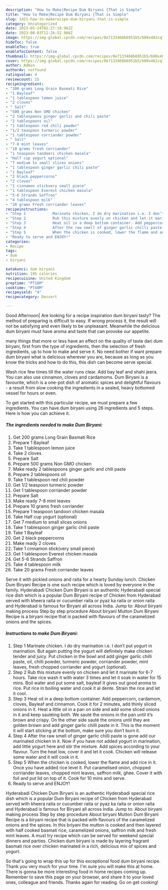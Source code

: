 ```yaml
---
description: "How to Make|Recipe Dum Biryani {That is Simple"
title: "How to Make|Recipe Dum Biryani {That is Simple"
slug: 1421-how-to-makerecipe-dum-biryani-that-is-simple
category: Uncategorized
date: 2023-05-24T02:27:19.962Z
date: 2023-08-03T12:26:52.966Z
image: https://img-global.cpcdn.com/recipes/0e7133468b6951b5/680x482cq70/dum-biryani-recipe-main-photo.jpg
hideToc: false
enableToc: true
enableTocContent: false
thumbnail: https://img-global.cpcdn.com/recipes/0e7133468b6951b5/680x482cq70/dum-biryani-recipe-main-photo.jpg
cover: https://img-global.cpcdn.com/recipes/0e7133468b6951b5/680x482cq70/dum-biryani-recipe-main-photo.jpg
author: Admin
authorAv: notfound
ratingvalue: 4
reviewcount: 15
recipeingredient:
- "200 grams Long Grain Basmati Rice"
- "1 Bayleaf"
- "1 tablespoon lemon juice"
- "2 cloves"
- " Salt"
- "500 grams Non GMO chicken"
- "2 tablespoons ginger garlic and chili paste"
- "2 tablespoons oil"
- "1 tablespoon red chili powder"
- "1/2 teaspoon turmeric powder"
- "1 tablespoon corriander powder"
- " Salt"
- "7-8 mint leaves"
- "10 grams fresh corriander"
- "1 teaspoon tandoori chicken masala"
- "Half cup yogurt optional"
- "7 medium to small slices onions"
- "1 tablespoon ginger garlic chili paste"
- "1 Bayleaf"
- "2 black peppercorns"
- "2 cloves"
- "1 cinnamon stickvery small piece"
- "1 tablespoon Everest chicken masala"
- "5-6 Strands Saffron"
- "4 tablespoon milk"
- "20 grams Fresh corriander leaves"
recipeinstructions:
- "Step 1            Marinate chicken. I do dry marination i.e. I don’t put yogurt in marination. But again putting the yogurt will definitely make chicken tender and juicy. Put chicken in the bowl and add ginger garlic chilli paste, oil, chilli powder, turmeric powder, corriander powder, mint leaves, fresh chopped corriander and yogurt (optional)."
- "Step 2            Rub this mixture evenly on chicken and let it marinate for 6-7 hours. Take rice wash it with water 3 times and let it soak in water for 15 mins. Boil water and put some salt, bayleaf it gives out good aroma to rice. Put rice in boiling water and cook it al dente. Strain the rice and let it cool."
- "Step 3            Heat oil in a deep bottom container. Add peppercorn, cardamom, cloves, Bayleaf and cinnamon. Cook it for 2 minutes, add thinly sliced onions in it. Heat a little oil in a pan on side and add some sliced onions in it and keep sautéing both. We sauté the onions in the pan until it’s brown and crispy. On the other side sauté the onions until they are golden brown and add ginger garlic chilli paste in it. This is the moment it will start sticking at the bottom, make sure you don’t burn it."
- "Step 4            After the raw smell of ginger garlic chilli paste is gone add our marinated chicken in it. Now if you have not added yogurt in marination, add little yogurt here and stir the mixture. Add spices according to your flavour. Turn the heat low, cover it and let it cook. Chicken will release some water and it will cook in it."
- "Step 5            When the chicken is cooked, lower the flame and add rice in it. Once you have added rice level it. Put caramelised onion, chopped corriander leaves, chopped mint leaves, saffron milk, ghee. Cover it with foil and put lid on top of it. Cook for 10 mins and serve."
- "Ready to serve and ENJOY!"
categories:
- Recipe
tags:
- dum
- biryani

katakunci: dum biryani 
nutrition: 195 calories
recipecuisine: United Kingdom
preptime: "PT16M"
cooktime: "PT40M"
recipeyield: "4"
recipecategory: Dessert

---
```



Good Afternoon| Are looking for a recipe inspiration dum biryani tasty? The method of preparing is difficult to easy. If wrong process it, the result will not be satisfying and even likely to be unpleasant. Meanwhile the delicious dum biryani must have aroma and taste that can provoke our appetite.






many things that more or less have an effect on the quality of taste dari dum biryani, first from the type of ingredients, then the selection of fresh ingredients, up to how to make and serve it. No need bother if want prepare dum biryani what is delicious wherever you are, because as long as you know the tricks and how to do this, this dish can become serve special.


Wash rice few times till the water runs clear. Add bay leaf and shahi jeera. You can also use cinnamon, cloves and cardamoms. Dum Biryani is a favourite, which is a one-pot dish of aromatic spices and delightful flavours - a result from slow cooking the ingredients in a sealed, heavy bottomed vessel for hours or even.


To get started with this particular recipe, we must prepare a few ingredients. You can have dum biryani using 26 ingredients and 5 steps. Here is how you can achieve it.

<!--inarticleads1-->

##### The ingredients needed to make Dum Biryani:

1. Get 200 grams Long Grain Basmati Rice
1. Prepare 1 Bayleaf
1. Take 1 tablespoon lemon juice
1. Take 2 cloves
1. Prepare  Salt
1. Prepare 500 grams Non GMO chicken
1. Make ready 2 tablespoons ginger garlic and chili paste
1. Prepare 2 tablespoons oil
1. Take 1 tablespoon red chili powder
1. Get 1/2 teaspoon turmeric powder
1. Get 1 tablespoon corriander powder
1. Prepare  Salt
1. Make ready 7-8 mint leaves
1. Prepare 10 grams fresh corriander
1. Prepare 1 teaspoon tandoori chicken masala
1. Take Half cup yogurt (optional)
1. Get 7 medium to small slices onions
1. Take 1 tablespoon ginger garlic chili paste
1. Take 1 Bayleaf
1. Get 2 black peppercorns
1. Make ready 2 cloves
1. Take 1 cinnamon stick(very small piece)
1. Get 1 tablespoon Everest chicken masala
1. Get 5-6 Strands Saffron
1. Take 4 tablespoon milk
1. Take 20 grams Fresh corriander leaves


Serve it with pickled onions and raita for a hearty Sunday lunch. Chicken Dum Biryani Recipe is one such recipe which is loved by everyone in the family. Hyderabadi Chicken Dum Biryani is an authentic Hyderabadi special rice dish which is a popular Dum Biryani recipe of Chicken from Hyderabad served with kheera raita or cucumber raita or pyaz ka raita or onion raita and Hyderabad is famous for Biryani all across India. Jump to: About biryani making process Step by step procedure About biryani Mutton Dum Biryani Recipe is a biryani recipe that is packed with flavours of the caramelized onions and the spices. 

<!--inarticleads2-->

##### Instructions to make Dum Biryani:

1. Step 1            Marinate chicken. I do dry marination i.e. I don’t put yogurt in marination. But again putting the yogurt will definitely make chicken tender and juicy. Put chicken in the bowl and add ginger garlic chilli paste, oil, chilli powder, turmeric powder, corriander powder, mint leaves, fresh chopped corriander and yogurt (optional).
1. Step 2            Rub this mixture evenly on chicken and let it marinate for 6-7 hours. Take rice wash it with water 3 times and let it soak in water for 15 mins. Boil water and put some salt, bayleaf it gives out good aroma to rice. Put rice in boiling water and cook it al dente. Strain the rice and let it cool.
1. Step 3            Heat oil in a deep bottom container. Add peppercorn, cardamom, cloves, Bayleaf and cinnamon. Cook it for 2 minutes, add thinly sliced onions in it. Heat a little oil in a pan on side and add some sliced onions in it and keep sautéing both. We sauté the onions in the pan until it’s brown and crispy. On the other side sauté the onions until they are golden brown and add ginger garlic chilli paste in it. This is the moment it will start sticking at the bottom, make sure you don’t burn it.
1. Step 4            After the raw smell of ginger garlic chilli paste is gone add our marinated chicken in it. Now if you have not added yogurt in marination, add little yogurt here and stir the mixture. Add spices according to your flavour. Turn the heat low, cover it and let it cook. Chicken will release some water and it will cook in it.
1. Step 5            When the chicken is cooked, lower the flame and add rice in it. Once you have added rice level it. Put caramelised onion, chopped corriander leaves, chopped mint leaves, saffron milk, ghee. Cover it with foil and put lid on top of it. Cook for 10 mins and serve.
1. Ready to serve and ENJOY!

Hyderabadi Chicken Dum Biryani is an authentic Hyderabadi special rice dish which is a popular Dum Biryani recipe of Chicken from Hyderabad served with kheera raita or cucumber raita or pyaz ka raita or onion raita and Hyderabad is famous for Biryani all across India. Jump to: About biryani making process Step by step procedure About biryani Mutton Dum Biryani Recipe is a biryani recipe that is packed with flavours of the caramelized onions and the spices. In this briyani the mutton is cooked and then layered with half cooked basmati rice, caramelized onions, saffron milk and fresh mint leaves. A must try recipe which can be served for weekend special dinners and parties. Chicken dum biryani is made by layering fragrant basmati rice over chicken marinated in a rich, delicious mix of spices and yogurt. 

So that's going to wrap this up for this exceptional food dum biryani recipe. Thank you very much for your time. I'm sure you will make this at home. There is gonna be more interesting food in home recipes coming up. Remember to save this page on your browser, and share it to your loved ones, colleague and friends. Thanks again for reading. Go on get cooking!
